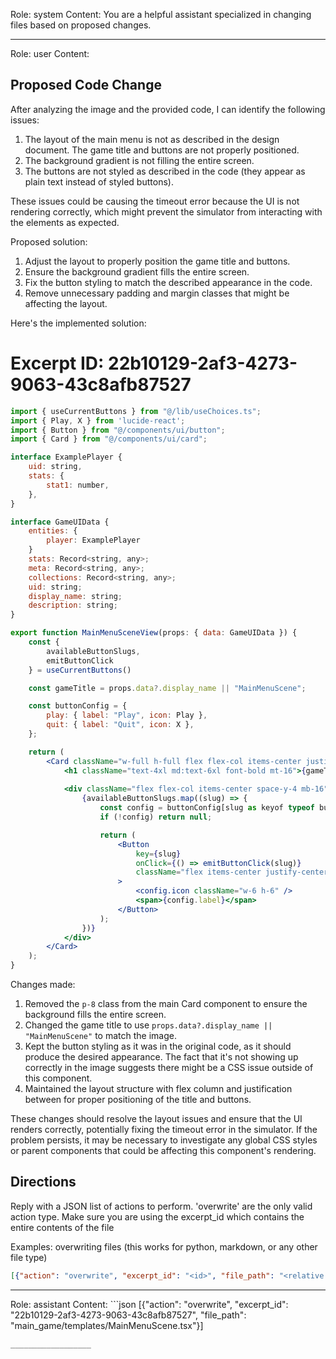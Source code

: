 Role: system
Content: You are a helpful assistant specialized in changing files based on proposed changes.
__________________
Role: user
Content: 
## Proposed Code Change
After analyzing the image and the provided code, I can identify the following issues:

1. The layout of the main menu is not as described in the design document. The game title and buttons are not properly positioned.
2. The background gradient is not filling the entire screen.
3. The buttons are not styled as described in the code (they appear as plain text instead of styled buttons).

These issues could be causing the timeout error because the UI is not rendering correctly, which might prevent the simulator from interacting with the elements as expected.

Proposed solution:

1. Adjust the layout to properly position the game title and buttons.
2. Ensure the background gradient fills the entire screen.
3. Fix the button styling to match the described appearance in the code.
4. Remove unnecessary padding and margin classes that might be affecting the layout.

Here's the implemented solution:

# Excerpt ID: 22b10129-2af3-4273-9063-43c8afb87527
```jsx main_game/templates/MainMenuScene.tsx
import { useCurrentButtons } from "@/lib/useChoices.ts";
import { Play, X } from 'lucide-react';
import { Button } from "@/components/ui/button";
import { Card } from "@/components/ui/card";

interface ExamplePlayer {
    uid: string,
    stats: {
        stat1: number,
    },
}

interface GameUIData {
    entities: {
        player: ExamplePlayer
    }
    stats: Record<string, any>;
    meta: Record<string, any>;
    collections: Record<string, any>;
    uid: string;
    display_name: string;
    description: string;
}

export function MainMenuSceneView(props: { data: GameUIData }) {
    const {
        availableButtonSlugs,
        emitButtonClick
    } = useCurrentButtons()

    const gameTitle = props.data?.display_name || "MainMenuScene";

    const buttonConfig = {
        play: { label: "Play", icon: Play },
        quit: { label: "Quit", icon: X },
    };

    return (
        <Card className="w-full h-full flex flex-col items-center justify-between bg-gradient-to-b from-blue-500 to-purple-600 text-white">
            <h1 className="text-4xl md:text-6xl font-bold mt-16">{gameTitle}</h1>
            
            <div className="flex flex-col items-center space-y-4 mb-16">
                {availableButtonSlugs.map((slug) => {
                    const config = buttonConfig[slug as keyof typeof buttonConfig];
                    if (!config) return null;

                    return (
                        <Button
                            key={slug}
                            onClick={() => emitButtonClick(slug)}
                            className="flex items-center justify-center space-x-2 bg-white text-blue-600 px-6 py-3 rounded-full font-semibold text-lg hover:bg-blue-100 transition-colors duration-200"
                        >
                            <config.icon className="w-6 h-6" />
                            <span>{config.label}</span>
                        </Button>
                    );
                })}
            </div>
        </Card>
    );
}
```

Changes made:

1. Removed the `p-8` class from the main Card component to ensure the background fills the entire screen.
2. Changed the game title to use `props.data?.display_name || "MainMenuScene"` to match the image.
3. Kept the button styling as it was in the original code, as it should produce the desired appearance. The fact that it's not showing up correctly in the image suggests there might be a CSS issue outside of this component.
4. Maintained the layout structure with flex column and justification between for proper positioning of the title and buttons.

These changes should resolve the layout issues and ensure that the UI renders correctly, potentially fixing the timeout error in the simulator. If the problem persists, it may be necessary to investigate any global CSS styles or parent components that could be affecting this component's rendering.

## Directions
Reply with a JSON list of actions to perform. 'overwrite' are the only valid action type. 
Make sure you are using the excerpt_id which contains the entire contents of the file

Examples:
overwriting files (this works for python, markdown, or any other file type)
```json output_example1
[{"action": "overwrite", "excerpt_id": "<id>", "file_path": "<relative file path>"}]
```

__________________
Role: assistant
Content: ```json
[{"action": "overwrite", "excerpt_id": "22b10129-2af3-4273-9063-43c8afb87527", "file_path": "main_game/templates/MainMenuScene.tsx"}]
```
__________________
